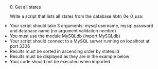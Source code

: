 <p>
<ul>
0. Get all states
<p>Write a script that lists all states from the database hbtn_0e_0_usa:</p>
<li>Your script should take 3 arguments: mysql username, mysql password and database name (no argument validation needed)</li>
<li>You must use the module MySQLdb (import MySQLdb)</li>
<li>Your script should connect to a MySQL server running on localhost at port 3306</li>
<li>Results must be sorted in ascending order by states.id</li>
<li>Results must be displayed as they are in the example below</li>
<li>Your code should not be executed when imported</li>
</ul>
</p>

